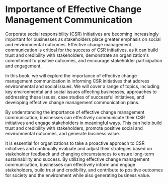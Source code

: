 Importance of Effective Change Management Communication
=====================================================================

Corporate social responsibility (CSR) initiatives are becoming increasingly important for businesses as stakeholders place greater emphasis on social and environmental outcomes. Effective change management communication is critical for the success of CSR initiatives, as it can build trust and credibility with stakeholders, demonstrate an organization's commitment to positive outcomes, and encourage stakeholder participation and engagement.

In this book, we will explore the importance of effective change management communication in informing CSR initiatives that address environmental and social issues. We will cover a range of topics, including key environmental and social issues affecting businesses, approaches to addressing these issues, case studies of successful initiatives, and developing effective change management communication plans.

By understanding the importance of effective change management communication, businesses can effectively communicate their CSR initiatives and engage stakeholders in meaningful ways. This can help build trust and credibility with stakeholders, promote positive social and environmental outcomes, and generate business value.

It is essential for organizations to take a proactive approach to CSR initiatives and continually evaluate and adjust their strategies based on stakeholder feedback and changing circumstances to ensure long-term sustainability and success. By utilizing effective change management communication, businesses can effectively inform and engage stakeholders, build trust and credibility, and contribute to positive outcomes for society and the environment while also generating business value.
